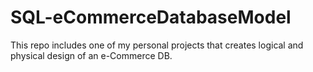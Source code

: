 # SQL-eCommerceDatabaseModel
This repo includes one of my personal projects that creates logical and physical design of an e-Commerce DB.
